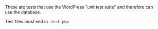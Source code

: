 These are tests that use the WordPress "unit test suite" and therefore can use the database.

Test files must end in `.test.php`
